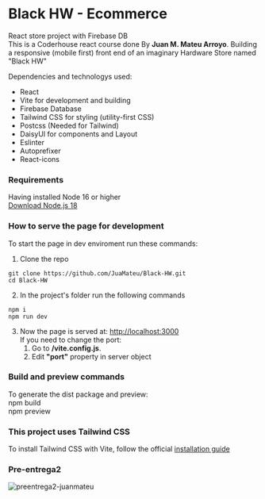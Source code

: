 # Black HW - Ecommerce

React store project with Firebase DB    
This is a Coderhouse react course done By **Juan M. Mateu Arroyo**. 
Building a responsive (mobile first) front end of an imaginary Hardware Store named "Black HW"

Dependencies and technologys used:
- React 
- Vite for development and building
- Firebase Database
- Tailwind CSS for styling (utility-first CSS)
- Postcss (Needed for Tailwind)
- DaisyUI for components and Layout
- Eslinter
- Autoprefixer
- React-icons

### Requirements

Having installed Node 16 or higher    
[Download Node.js 18 ](https://nodejs.org/dist/v18.16.1/node-v18.16.1-x64.msi)

### How to serve the page for development

To start the page in dev enviroment run these commands:

1. Clone the repo
```
git clone https://github.com/JuaMateu/Black-HW.git   
cd Black-HW
```
2. In the project's folder run the following commands
```  
npm i   
npm run dev
```
3. Now the page is served at: [http://localhost:3000](http://localhost:3000)   
If you need to change the port:  
   1. Go to __/vite.config.js__. 
   2. Edit __"port"__ property in server object

### Build and preview commands 
To generate the dist package and preview:       
npm build  
npm preview

### This project uses Tailwind CSS

To install Tailwind CSS with Vite, follow the official [installation guide](https://tailwindcss.com/docs/guides/vite)   

### Pre-entrega2
![preentrega2-juanmateu](https://github.com/JuaMateu/Black-HW/assets/98904729/62af35a2-b3d1-4348-991b-0f73279d606b)

